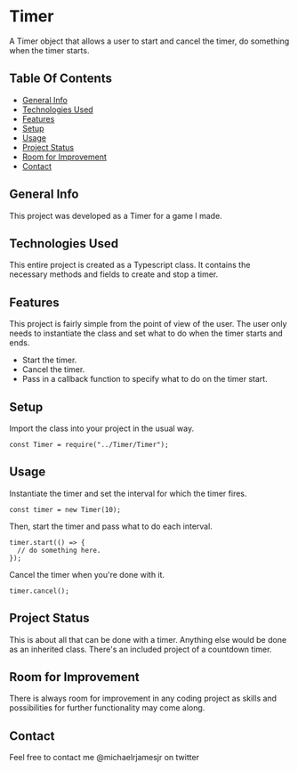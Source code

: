 # Timer
A Timer object that allows a user to start and cancel the timer, do something when the timer starts.

## Table Of Contents
* [General Info](#general-info)
* [Technologies Used](#technologies-used)
* [Features](#features)
* [Setup](#setup)
* [Usage](#usage)
* [Project Status](#project-status)
* [Room for Improvement](#room-for-improvement)
* [Contact](#contact)

## General Info
This project was developed as a Timer for a game I made. 

## Technologies Used
This entire project is created as a Typescript class. It contains the necessary methods and fields to create and stop a timer.

## Features
This project is fairly simple from the point of view of the user. The user only needs to instantiate the class and set what to do when the timer starts and ends.
* Start the timer.
* Cancel the timer.
* Pass in a callback function to specify what to do on the timer start.

## Setup
Import the class into your project in the usual way.
```
const Timer = require("../Timer/Timer");
```
## Usage
Instantiate the timer and set the interval for which the timer fires.
```
const timer = new Timer(10);
```
Then, start the timer and pass what to do each interval.
```
timer.start(() => {
  // do something here.
});
```
Cancel the timer when you're done with it.
```
timer.cancel();
```
## Project Status
This is about all that can be done with a timer. Anything else would be done as an inherited class. There's an included project of a countdown timer.

## Room for Improvement
There is always room for improvement in any coding project as skills and possibilities for further functionality may come along.

## Contact
Feel free to contact me @michaelrjamesjr on twitter
